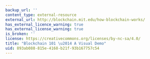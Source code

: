 ```yaml
---
backup_url: ''
content_type: external-resource
external_url: http://blockchain.mit.edu/how-blockchain-works/
has_external_licence_warning: true
has_external_license_warning: true
is_broken: ''
license: https://creativecommons.org/licenses/by-nc-sa/4.0/
title: "Blockchain 101 \u2014 A Visual Demo"
uid: 893ab088-815e-4168-b21f-93b167757c54
---
```

